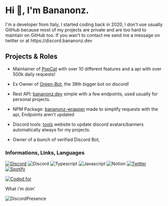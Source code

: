 <h1>Hi 👋, I'm Bananonz.</h1>
I'm a developer from Italy, I started coding back in 2020, I don't use usually GitHub because most of my projects are private and are too hard to maintain on GitHub too. If you wan't to contact me send me a message on twitter or at https://discord.bananonz.dev

## Projects & Roles
- Maintainer of [PopCat](https://popcat.xyz) with over 10 different features and a api with over 500k daily requests!

- Ex Owner of [Green-Bot](https://green-bot.app), the 38th bigger bot on discord!

- Rest API: [bananonz.dev](https://api.bananonz.dev) simple with a few endpoints, used usually for personal projects.

- NPM Package: [bananonz-wrapper](https://bananonz.dev/bananonz-wrapper) made to simplify requests with the api, Endpoints aren't updated 

- Discord tools: [tools](https://tools.bananonz.dev) website to update discord avatars/banners automatically always for my projects.

- Owner of a bunch of verified Discord Bot, 

### Informations, Links, Languages 


[![Discord](https://img.shields.io/badge/Discord-5865F2?style=for-the-badge&logo=discord&logoColor=white)](https://discord.bananonz.dev)
![Discord](https://img.shields.io/badge/Visual_Studio_Code-0078D4?style=for-the-badge&logo=visual%20studio%20code&logoColor=white)
![Typescript](https://img.shields.io/badge/TypeScript-007ACC?style=for-the-badge&logo=typescript&logoColor=white)
![Javascript](https://img.shields.io/badge/JavaScript-323330?style=for-the-badge&logo=javascript&logoColor=yellow)
![Notion](https://img.shields.io/badge/Notion-000000?style=for-the-badge&logo=notion&logoColor=white)
[![Twitter](https://img.shields.io/badge/Twitter-1DA1F2?style=for-the-badge&logo=twitter&logoColor=white)](https://twitter.com/bananonz_)
[![Spotify](https://img.shields.io/badge/Spotify-1ED760?&style=for-the-badge&logo=spotify&logoColor=white)](https://open.spotify.com/user/g0gi8surwac7cjs4nnpwttyen?si=0eda515ee8574fe0)

[![Coded for](https://wakatime.com/badge/user/6d679d0d-4091-441a-876e-086352c2b315.svg)](https://wakatime.com/@6d679d0d-4091-441a-876e-086352c2b315)

What i'm doin'

![DiscordPresence](https://lanyard.cnrad.dev/api/660477458209964042)


